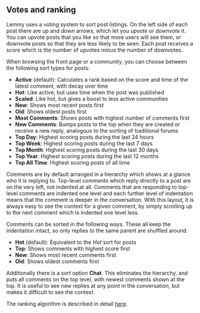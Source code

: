 ## Votes and ranking

Lemmy uses a voting system to sort post listings. On the left side of each post there are _up_ and _down_ arrows, which let you _upvote_ or _downvote_ it. You can upvote posts that you like so that more users will see them, or downvote posts so that they are less likely to be seen. Each post receives a score which is the number of upvotes minus the number of downvotes.

When browsing the front page or a community, you can choose between the following sort types for posts:

- **Active** (default): Calculates a rank based on the score and time of the latest comment, with decay over time
- **Hot**: Like active, but uses time when the post was published
- **Scaled**: Like hot, but gives a boost to less active communities
- **New**: Shows most recent posts first
- **Old**: Shows oldest posts first
- **Most Comments**: Shows posts with highest number of comments first
- **New Comments**: Bumps posts to the top when they are created or receive a new reply, analogous to the sorting of traditional forums
- **Top Day**: Highest scoring posts during the last 24 hours
- **Top Week**: Highest scoring posts during the last 7 days
- **Top Month**: Highest scoring posts during the last 30 days
- **Top Year**: Highest scoring posts during the last 12 months
- **Top All Time**: Highest scoring posts of all time

Comments are by default arranged in a hierarchy which shows at a glance who it is replying to. Top-level comments which reply directly to a post are on the very left, not indented at all. Comments that are responding to top-level comments are indented one level and each further level of indentation means that the comment is deeper in the conversation. With this layout, it is always easy to see the context for a given comment, by simply scrolling up to the next comment which is indented one level less.

Comments can be sorted in the following ways. These all keep the indentation intact, so only replies to the same parent are shuffled around.

- **Hot** (default): Equivalent to the _Hot_ sort for posts
- **Top**: Shows comments with highest score first
- **New**: Shows most recent comments first
- **Old**: Shows oldest comments first

Additionally there is a sort option **Chat**. This eliminates the hierarchy, and puts all comments on the top level, with newest comments shown at the top. It is useful to see new replies at any point in the conversation, but makes it difficult to see the context.

The ranking algorithm is described in detail [here](../contributors/07-ranking-algo.md).
